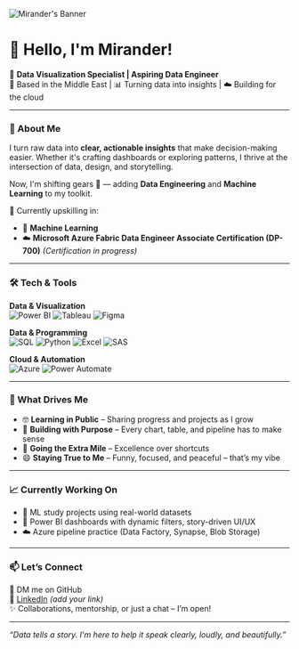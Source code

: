 ![Mirander's Banner](https://img.shields.io/badge/Data%20Visualization%20Specialist-%23072447?style=for-the-badge&logo=datadog&logoColor=white)

# 👋 Hello, I'm Mirander!

🎯 **Data Visualization Specialist | Aspiring Data Engineer**  
📍 Based in the Middle East | 📊 Turning data into insights | ☁️ Building for the cloud

---

### 🚀 About Me

I turn raw data into **clear, actionable insights** that make decision-making easier. Whether it's crafting dashboards or exploring patterns, I thrive at the intersection of data, design, and storytelling.

Now, I'm shifting gears 🚧 — adding **Data Engineering** and **Machine Learning** to my toolkit.

💬 Currently upskilling in:
- 🤖 **Machine Learning**
- ☁️ **Microsoft Azure Fabric Data Engineer Associate Certification (DP-700)** *(Certification in progress)*

---

### 🛠️ Tech & Tools

**Data & Visualization**  
![Power BI](https://img.shields.io/badge/Power%20BI-F2C811?style=flat&logo=Power%20BI&logoColor=black)
![Tableau](https://img.shields.io/badge/Tableau-E97627?style=flat&logo=Tableau&logoColor=white)
![Figma](https://img.shields.io/badge/Figma-000000?style=flat&logo=figma)

**Data & Programming**  
![SQL](https://img.shields.io/badge/SQL-4479A1?style=flat&logo=postgresql&logoColor=white)
![Python](https://img.shields.io/badge/Python-3776AB?style=flat&logo=python&logoColor=white)
![Excel](https://img.shields.io/badge/Excel-217346?style=flat&logo=microsoft-excel&logoColor=white)
![SAS](https://img.shields.io/badge/SAS-blue?style=flat)

**Cloud & Automation**  
![Azure](https://img.shields.io/badge/Microsoft%20Azure-0078D4?style=flat&logo=microsoftazure&logoColor=white)
![Power Automate](https://img.shields.io/badge/Power%20Automate-0066FF?style=flat&logo=microsoftpowerautomate&logoColor=white)

---

### 🧠 What Drives Me

- 🤓 **Learning in Public** – Sharing progress and projects as I grow
- 🧱 **Building with Purpose** – Every chart, table, and pipeline has to make sense
- 💪 **Going the Extra Mile** – Excellence over shortcuts
- 😄 **Staying True to Me** – Funny, focused, and peaceful – that’s my vibe

---

### 📈 Currently Working On

- 🧠 ML study projects using real-world datasets
- 🔧 Power BI dashboards with dynamic filters, story-driven UI/UX
- ☁️ Azure pipeline practice (Data Factory, Synapse, Blob Storage)

---

### 📫 Let’s Connect

📩 DM me on GitHub  
🔗 [LinkedIn](#) *(add your link)*  
✨ Collaborations, mentorship, or just a chat – I’m open!

---

_“Data tells a story. I'm here to help it speak clearly, loudly, and beautifully.”_


